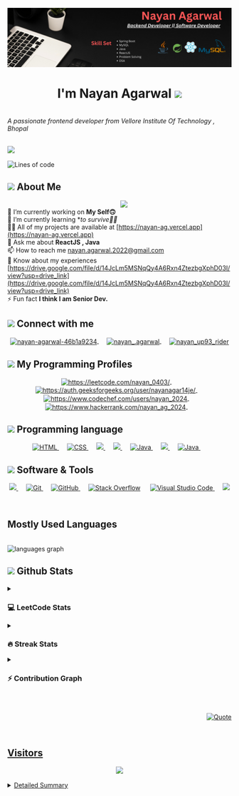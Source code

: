 <!-- Header -->

![Header](./head.png)

<h1 align="center">I'm Nayan Agarwal <img src="https://media.giphy.com/media/hvRJCLFzcasrR4ia7z/giphy.gif" width="35"></h1>
<br>
<i>A passionate frontend developer from Vellore Institute Of Technology , Bhopal</i>


<!--   Typing Effect  -->
<br>
<br>
<p align="left">
<a align="center" href="https://github.com/DenverCoder1/readme-typing-svg"><img src="https://readme-typing-svg.herokuapp.com?font=IBM+Plex+Sans&weight=800&size=25&pause=&color=DF6D74&width=435&lines=Welcome+to+my+GitHub+Profile;I'm+a+Software+Engineer;I'm+a+Backend+Developer;I'm+a+Java+Developer;I'm+a+DSA+Enthusiast;I'm+a+Problem+Solver;" /></a>
 </p>

 <!--  Lines Of Code  -->
 ![Lines of code](https://img.shields.io/badge/From%20Hello%20World%20I've%20written-4124786+%20Lines%20of%20code-blue)
 <br>

 <!--   About Me  --> 
## <picture><img src = "https://github.com/7oSkaaa/7oSkaaa/blob/main/Images/about_me.gif?raw=true" width = 50px></picture> About Me  
<!-- Right GIF -->
<picture> <img align="right" src="https://github.com/7oSkaaa/7oSkaaa/blob/main/Images/Right_Side.gif?raw=true" width = 250px></picture>
<br>
🔭 I’m currently working on **My Self🙃**     <br>
🌱 I’m currently learning **to survive😵‍💫*     <br>
👨‍💻 All of my projects are available at [https://nayan-ag.vercel.app](https://nayan-ag.vercel.app)    <br>
💬 Ask me about **ReactJS , Java**     <br>
📫 How to reach me nayan.agarwal.2022@gmail.com   <br>
📄 Know about my experiences [https://drive.google.com/file/d/14JcLm5MSNqQy4A6Rxn4ZtezbgXphD03I/view?usp=drive_link](https://drive.google.com/file/d/14JcLm5MSNqQy4A6Rxn4ZtezbgXphD03I/view?usp=drive_link)   <br>
⚡ Fun fact **I think I am Senior Dev.**
<br>

<!--  Social Platforms  -->
## <picture> <img src="https://github.com/7oSkaaa/7oSkaaa/blob/main/Images/Connect-with-me.gif?raw=true" width="100px"> </picture> Connect with me
<p align="center">
  
<a href="https://linkedin.com/in/nayanag04" target="blank">
<img align="center" src="https://raw.githubusercontent.com/rahuldkjain/github-profile-readme-generator/master/src/images/icons/Social/linked-in-alt.svg" alt="nayan-agarwal-46b1a9234" height="35" width="45"/>
</a>
&emsp;

<a href="https://instagram.com/nayan_.agarwal" target="blank">
<img align="center" src="https://raw.githubusercontent.com/rahuldkjain/github-profile-readme-generator/master/src/images/icons/Social/instagram.svg" alt="nayan_.agarwal" height="35" width="45" />
</a>
&emsp;

<a href="https://www.youtube.com/@Nayanagarwalup93" target="blank">
<img align="center" src="https://raw.githubusercontent.com/rahuldkjain/github-profile-readme-generator/master/src/images/icons/Social/youtube.svg" alt="nayan_up93_rider" height="35" width="45"/>
</a>

</p>

<!-- Programming Skills -->
## <picture> <img src="https://github.com/7oSkaaa/7oSkaaa/blob/main/Images/competitive_programming_profile.png?raw=true" width=40> </picture> My Programming Profiles
<p align="center">

<a href="https://www.leetcode.com/https://leetcode.com/nayan_0403/" target="blank">
<img align="center" src="https://raw.githubusercontent.com/rahuldkjain/github-profile-readme-generator/master/src/images/icons/Social/leet-code.svg" alt="https://leetcode.com/nayan_0403/" height="40" width="40" />
</a>
&emsp;

<a href="https://auth.geeksforgeeks.org/user/https://auth.geeksforgeeks.org/user/nayanagar14je/" target="blank">
<img align="center" src="https://raw.githubusercontent.com/rahuldkjain/github-profile-readme-generator/master/src/images/icons/Social/geeks-for-geeks.svg" alt="https://auth.geeksforgeeks.org/user/nayanagar14je/" height="50" width="40" />
</a>
&emsp;

<a href="https://www.codechef.com/users/https://www.codechef.com/users/nayan_2024" target="blank">
<img align="center" src="https://cdn.jsdelivr.net/npm/simple-icons@3.1.0/icons/codechef.svg" alt="https://www.codechef.com/users/nayan_2024" height="50" width="40" />
</a>
&emsp;
  
<a href="https://www.hackerrank.com/https://www.hackerrank.com/nayan_ag_2024" target="blank">
<img align="center" src="https://raw.githubusercontent.com/rahuldkjain/github-profile-readme-generator/master/src/images/icons/Social/hackerrank.svg" alt="https://www.hackerrank.com/nayan_ag_2024" height="50" width="40" />
</a>
&emsp;

</p>

<!--   Tech Stack  -->
## <picture> <img src = "https://github.com/7oSkaaa/7oSkaaa/blob/main/Images/Programming_Languages.gif?raw=true" width = 50px>  </picture> Programming language 
<p align = "center">
  
<a href="https://www.w3.org/html/" target="_blank" rel="noreferrer"> 
<img alt="HTML" src="https://img.shields.io/badge/HTML5%20-%23E34F26.svg?style=plastic&logo=html5&logoColor=white">
</a> 
&emsp;

<a href="https://www.w3schools.com/css/" target="_blank" rel="noreferrer"> 
<img alt="CSS" src="https://img.shields.io/badge/CSS%20-%231572B6.svg?style=plastic&logo=css3&logoColor=white">
</a> 
&emsp;

<a href="https://developer.mozilla.org/en-US/docs/Web/JavaScript" target="_blank" rel="noreferrer"> 
<img src="https://img.shields.io/badge/JavaScript%20-%2361DAFB.svg?style=plastic&logo=javascript&logoColor=black"/> 
</a> 
&emsp;

<a href="https://reactjs.org/" target="_blank" rel="noreferrer"> 
<img src="https://img.shields.io/badge/react%20-%23F05033.svg?style=plastic&logo=react&logoColor=black"/> 
</a>
&emsp;

<a href="https://www.java.com" target="_blank" rel="noreferrer"> 
<img alt="Java" src="https://img.shields.io/badge/Java-%23181717.svg?style=plastic&logo=java&logoColor=white">
</a> 
&emsp;

<a href="https://www.mysql.com/" target="_blank" rel="noreferrer"> 
<img src="https://img.shields.io/badge/mysql%20-%2334A853.svg?style=plastic&logo=mysql&logoColor=black"/> 
</a> 
&emsp;

<a href="https://nodejs.org" target="_blank" rel="noreferrer"> 
<img alt="Java" src="https://img.shields.io/badge/NodeJS-%23000000.svg?style=plastic&logo=java&logoColor=white">
</a> 
&emsp;

</p>

## <picture> <img src = "https://github.com/7oSkaaa/7oSkaaa/blob/main/Images/Software_Tools.gif?raw=true" width = 50px>  </picture> Software & Tools
<p align = "center">
  
<a href="https://getbootstrap.com" target="_blank" rel="noreferrer"> 
<img src="https://img.shields.io/badge/BootStrap%20-%23F7DF1E.svg?style=plastic&logo=bootstrap&logoColor=black"/> 
</a> 
&emsp;

<a href="https://git-scm.com/">
<img alt="Git" src="https://img.shields.io/badge/Git%20-%235586A4.svg?style=plastic&logo=git&logoColor=white">
</a>
&emsp;
  
<a href="https://github.com/">
<img alt="GitHub" src="https://img.shields.io/badge/github-%23181717.svg?style=plastic&logo=github&logoColor=white">
</a>
&emsp;

<a href="https://stackoverflow.co/">
<img alt="Stack Overflow" src="https://img.shields.io/badge/-Stack%20Overflow-FE7A16?style=plastic&logo=stack-overflow&logoColor=white"></a>
&emsp;

<a href="https://code.visualstudio.com/">
<img alt="Visual Studio Code" src="https://img.shields.io/badge/Visual%20Studio%20Code-0078d7.svg?style=plastic&logo=visual-studio-code&logoColor=white">
</a>
&emsp;

<a href="https://developer.android.com" target="_blank" rel="noreferrer"> 
<img src="https://img.shields.io/badge/Android%20-%23F7DF1E.svg?style=plastic&logo=android&logoColor=black"/> 
</a>

</p>
<br>

<!-- Most Used Langyages -->
## Mostly Used Languages
<br>
<img width="50%" src="https://github-readme-stats.vercel.app/api/top-langs?username=Nayan-Ag&locale=en&hide_title=false&layout=compact&card_width=390&langs_count=5&theme=dracula&hide_border=false&order=2" height="160" alt="languages graph"  />
<br>

<!-- GitHub Stats -->
## <picture> <img src = "https://github.com/7oSkaaa/7oSkaaa/blob/main/Images/Statistics.gif?raw=true" width = 50px>  </picture> Github Stats

<!-- LetCode -->
<details><summary><h3> 💻 LeetCode Stats</h3></summary>
----	
<p align="center"><img src="https://leetcard.jacoblin.cool/nayan0403?theme=dark&font=Kreon&ext=activity" /></p>
</details>

<!-- Streak  Stats -->
<details><summary><h3> 🔥 Streak Stats</h3></summary>
----	
<p align="center"><img src="https://github-readme-streak-stats.herokuapp.com/?user=Nayan-Ag&theme=onedark&hide_border=true&include_all_commits=true&count_private=true"  /></p>
</details>
  
<!-- Contribution Graph -->
<details><summary><h3>⚡ Contribution Graph </h3></summary>
----	
<p align="center"><img src="https://github-readme-activity-graph.vercel.app/graph?username=Nayan-Ag&bg_color=000000&color=DF6D74&line=E4BF7A&point=f0f0f0&area=true&hide_border=true"  /></p>
</details>

  
</p>
<br>

<!-- Quote -->
<p align = "right">
	<a href="https://github.com/piyushsuthar/github-readme-quotes"> <img alt = "Quote" src="https://quotes-github-readme.vercel.app/api?type=horizontal&theme=tokyonight&animation=grow_out_in&quoteCategory=programming">
</p>
<br>

<!-- Visitors -->
## <b> Visitors</b>
<p align="center">
  <img src="https://profile-counter.glitch.me/Nayan-Ag/count.svg">
</p>

<!-- Metrics Detialed Summary  -->
<details>
<summary>Detailed Summary</summary>
<br>   
  
![Metrics](https://metrics.lecoq.io/Nayan-Ag?template=classic&activity=1&followup=1&languages=1&lines=1&people=1&activity.limit=5&activity.days=14&activity.filter=all&activity.visibility=all&activity.timestamps=false&languages.colors=github&languages.threshold=0%25&people.limit=28&people.size=28&people.types=followers%2C%20following&people.identicons=false&people.shuffle=false&config.timezone=Asia%2FCalcutta&config.twemoji=true)
    
</details>
